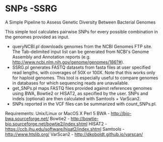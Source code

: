 # SNPs -SSRG
A Simple Pipeline to Assess Genetic Diversity Between Bacterial Genomes

This simple tool calculates pairwise SNPs for every possible combination in the genomes provided as input.

- queryNCBI.pl downloads genomes from the NCBI Genomes FTP site. The Tab-delimited input list can be generated from NCBI's Genome Assembly and Annotation reports (e.g. http://www.ncbi.nlm.nih.gov/genome/genomes/186?#).
-	SSRG.pl generates FASTQ datasets from fasta files at user specified read lengths, with coverages of 50X or 100X. Note that this works only for haploid genomes. This tool is especially useful to compare genomes in databases for which sequencing reads are unavailable.
-	get_SNPs.pl maps FASTQ files provided against references genomes using BWA, Bowtie2 or HISAT2, as specified by the user. SNPs and indels (optional) are then calculated with Samtools + VarScan2.
-	SNPs reported in the VCF files can be summarized with count_SNPs.pl.

Requirements:
Unix/Linux or MacOS X
Perl 5
BWA - http://bio-bwa.sourceforge.net/
Bowtie2 - http://bowtie-bio.sourceforge.net/bowtie2/index.shtml
HISAT2 - https://ccb.jhu.edu/software/hisat2/index.shtml
Samtools - http://www.htslib.org/
VarScan2 - http://dkoboldt.github.io/varscan/
